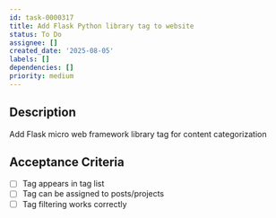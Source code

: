 ```yaml
---
id: task-0000317
title: Add Flask Python library tag to website
status: To Do
assignee: []
created_date: '2025-08-05'
labels: []
dependencies: []
priority: medium
---
```


## Description

Add Flask micro web framework library tag for content categorization

## Acceptance Criteria

- [ ] Tag appears in tag list
- [ ] Tag can be assigned to posts/projects
- [ ] Tag filtering works correctly
